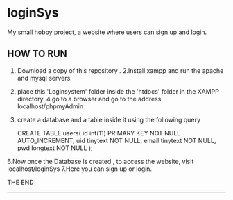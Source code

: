 # loginSys
My small hobby project, a website where users can sign up and login. 

HOW TO RUN
-----------
1. Download a copy of this repository .
2.Install xampp and run the apache and mysql servers.
3. place this 'Loginsystem' folder inside the 'htdocs' folder in the XAMPP directory.
4.go to a browser and go to the address localhost/phpmyAdmin
5. create a database and a table inside it using the following query

    CREATE TABLE users(
    id int(11) PRIMARY KEY NOT NULL AUTO_INCREMENT,
    uid tinytext NOT NULL,
    email tinytext NOT NULL,
    pwd longtext NOT NULL
    );
    
 6.Now once the Database is created , to access the website, visit localhost/loginSys
 7.Here you can sign up or login.
 
 THE END
 _____________________________________________________________________
